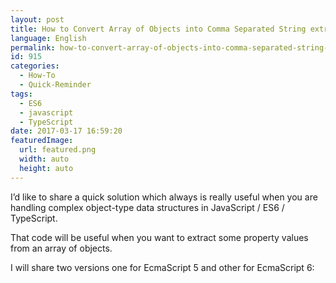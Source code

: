 ```yaml
---
layout: post
title: How to Convert Array of Objects into Comma Separated String extracting only one property
language: English
permalink: how-to-convert-array-of-objects-into-comma-separated-string-extracting-only-one-property
id: 915
categories:
  - How-To
  - Quick-Reminder
tags:
  - ES6
  - javascript
  - TypeScript
date: 2017-03-17 16:59:20
featuredImage: 
  url: featured.png
  width: auto
  height: auto
---
```


I’d like to share a quick solution which always is really useful when you are handling complex object-type data structures in JavaScript / ES6 / TypeScript. 

That code will be useful when you want to extract some property values from an array of objects.

I will share two versions one for EcmaScript 5 and other for EcmaScript 6:
<script src="https://gist.github.com/jquintozamora/4d0069b50b457b677d1077ca7e803936.js"></script> 
